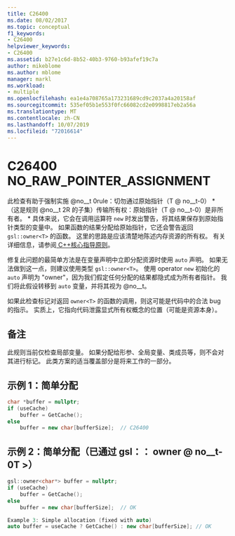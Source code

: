 ```yaml
---
title: C26400
ms.date: 08/02/2017
ms.topic: conceptual
f1_keywords:
- C26400
helpviewer_keywords:
- C26400
ms.assetid: b27e1c6d-8b52-40b3-9760-b93afef19c7a
author: mikeblome
ms.author: mblome
manager: markl
ms.workload:
- multiple
ms.openlocfilehash: ea1e4a708765a173231689cd9c2037a4a20158af
ms.sourcegitcommit: 535ef05b1e553f0fc66082cd2e0998817eb2a56a
ms.translationtype: MT
ms.contentlocale: zh-CN
ms.lasthandoff: 10/07/2019
ms.locfileid: "72016614"
---
```

# <a name="c26400-no_raw_pointer_assignment"></a>C26400 NO_RAW_POINTER_ASSIGNMENT

此检查有助于强制实施 @no__t 0rule：切勿通过原始指针（T @ no__t-0） * （这是规则 @no__t 2R 的子集）传输所有权：原始指针（T @ no__t-0）是非所有者。 * 具体来说，它会在调用运算符 `new` 时发出警告，将其结果保存到原始指针类型的变量中。 如果函数的结果分配给原始指针，它还会警告返回 `gsl::owner<T>` 的函数。 这里的思路是应该清楚地陈述内存资源的所有权。 有关详细信息，请参阅[ C++核心指导原则](http://github.com/isocpp/CppCoreGuidelines/blob/master/CppCoreGuidelines.md#r-resource-management)。

修复此问题的最简单方法是在变量声明中立即分配资源时使用 `auto` 声明。 如果无法做到这一点，则建议使用类型 `gsl::owner<T>`。 使用 operator `new` 初始化的 `auto` 声明为 "owner"，因为我们假定任何分配的结果都隐式成为所有者指针。 我们将此假设转移到 `auto` 变量，并将其视为 @no__t。

如果此检查标记对返回 `owner<T>` 的函数的调用，则这可能是代码中的合法 bug 的指示。 实质上，它指向代码泄露显式所有权概念的位置（可能是资源本身）。

## <a name="remarks"></a>备注

此规则当前仅检查局部变量。 如果分配给形参、全局变量、类成员等，则不会对其进行标记。 此类方案的适当覆盖部分是将来工作的一部分。

## <a name="example-1-simple-allocation"></a>示例 1：简单分配

```cpp
char *buffer = nullptr;
if (useCache)
    buffer = GetCache();
else
    buffer = new char[bufferSize];  // C26400
```

## <a name="example-2-simple-allocation-fixed-with-gslownert"></a>示例 2：简单分配（已通过 gsl：： owner @ no__t-0T >）

```cpp
gsl::owner<char*> buffer = nullptr;
if (useCache)
    buffer = GetCache();
else
    buffer = new char[bufferSize];  // OK

Example 3: Simple allocation (fixed with auto)
auto buffer = useCache ? GetCache() : new char[bufferSize]; // OK
```
